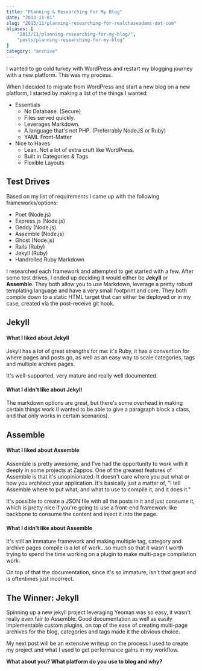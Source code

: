 ```yaml
---
title: "Planning & Researching For My Blog"
date: "2013-11-01"
slug: "2013/11/planning-researching-for-realchaseadams-dot-com"
aliases: [
    "2013/11/planning-researching-for-my-blog/",
    "posts/planning-researching-for-my-blog"
]
category: "archive"
---
```


I wanted to go cold turkey with WordPress and restart my blogging journey with a new platform. This was my process.

When I decided to migrate from WordPress and start a new blog on a new platform, I started by making a list of the things I wanted:

- Essentials
  - No Database. (Secure)
  - Files served quickly.
  - Leverages Markdown.
  - A language that's not PHP. (Preferrably NodeJS or Ruby)
  - YAML Front-Matter
- Nice to Haves
  - Lean. Not a lot of extra cruft like WordPress.
  - Built in Categories &amp; Tags
  - Flexible Layouts

## Test Drives

Based on my list of requirements I came up with the following frameworks/options:

- Poet (Node.js)
- Express.js (Node.js)
- Geddy (Node.js)
- Assemble (Node.js)
- Ghost (Node.js)
- Rails (Ruby)
- Jekyll (Ruby)
- Handrolled Ruby Markdown

I researched each framework and attempted to get started with a few. After some test drives, I ended up deciding it would either be __Jekyll__ or __Assemble__. They both allow you to use Markdown, leverage a pretty robust templating language and have a very small footprint and core. They both compile down to a static HTML target that can either be deployed or in my case, created via the post-receive git hook.

## Jekyll

#### What I liked about Jekyll

Jekyll has a lot of great strengths for me: it's Ruby, it has a convention for where pages and posts go, as well as an easy way to scale categories, tags and multiple archive pages.

It's well-supported, very mature and really well documented.

#### What I didn't like about Jekyll

The markdown options are great, but there's some overhead in making certain things work (I wanted to be able to give a paragraph block a class, and that only works in certain scenarios).

## Assemble

#### What I liked about Assemble

Assemble is pretty awesome, and I've had the opportunity to work with it deeply in some projects at Zappos. One of the greatest features of Assemble is that it's unopinionated. It doesn't care where you put what or how you architect your application. It's basically just a matter of, "I tell Assemble where to put what, and what to use to compile it, and it does it."

It's possible to create a JSON file with all the posts in it and just consume it, which is pretty nice if you're going to use a front-end framework like backbone to consume the content and inject it into the page.

#### What I didn't like about Assemble

It's still an immature framework and making multiple tag, category and archive pages compile is a lot of work...so much so that it wasn't worth trying to spend the time working on a plugin to make multi-page compilation work.

On top of that the documentation, since it's so immature, isn't that great and is oftentimes just incorrect.

## The Winner: Jekyll

Spinning up a new jekyll project leveraging Yeoman was so easy, it wasn't really even fair to Assemble. Good documentation as well as easily implementable custom plugins, on top of the ease of creating multi-page archives for the blog, categories and tags made it the obvious choice.

My next post will be an extensive writeup on the process I used to create my project and what I used to get performance gains in my workflow.

__What about you? What platform do you use to blog and why?__

